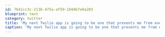 ```yaml
---
id: 7641cc3c-2136-475a-af59-1b94b7e0a203
blueprint: text
category: twitter
title: 'My next Twilio app is going to be one that prevents me from ever having to listen to Nickelback again'
caption: 'My next Twilio app is going to be one that prevents me from ever having to listen to Nickelback again'
---
```

